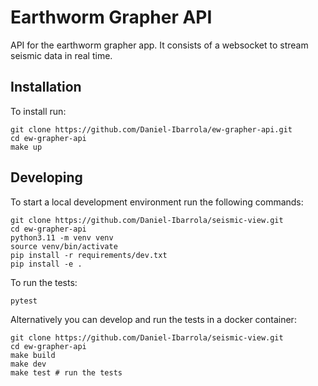 # Earthworm Grapher API

API for the earthworm grapher app. It consists of a websocket to stream seismic
data in real time.

## Installation

To install run:

```shell
git clone https://github.com/Daniel-Ibarrola/ew-grapher-api.git
cd ew-grapher-api
make up
```

## Developing

To start a local development environment run the following commands:

```shell
git clone https://github.com/Daniel-Ibarrola/seismic-view.git
cd ew-grapher-api
python3.11 -m venv venv
source venv/bin/activate
pip install -r requirements/dev.txt
pip install -e .
```

To run the tests:

```shell
pytest
```

Alternatively you can develop and run the tests in a docker container:

```shell
git clone https://github.com/Daniel-Ibarrola/seismic-view.git
cd ew-grapher-api
make build
make dev
make test # run the tests
```
